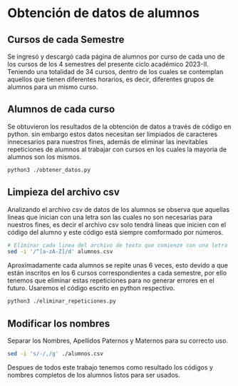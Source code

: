 # Obtención de datos de alumnos

## Cursos de cada Semestre
Se ingresó y descargó cada página de alumnos por curso de cada uno de los cursos de los 4 semestres del presente ciclo académico 2023-II. Teniendo una totalidad de 34 cursos, dentro de los cuales se contemplan aquellos que tienen diferentes horarios, es decir, diferentes grupos de alumnos para un mismo curso. 

## Alumnos de cada curso
Se obtuvieron los resultados de la obtención de datos a través de código en python. sin embargo estos datos necesitan ser limpiados de caracteres innecesarios para nuestros fines, además de eliminar las inevitables repeticiones de alumnos al trabajar con cursos en los cuales la mayoría de alumnos son los mismos. 
```bash
python3 ./obtener_datos.py
```
## Limpieza del archivo csv 
Analizando el archivo csv de datos de los alumnos se observa que aquellas lineas que inician con una letra son las cuales no son necesarias para nuestros fines, es decir el archivo csv solo tendrá lineas que inicien con el código del alumno y este código está siempre comformado por números. 
```bash
# Eliminar cada linea del archivo de texto que comienze con una letra
sed -i '/^[a-zA-Z]/d' alumnos.csv
```
Aproximadamente cada alumnos se repite unas 6 veces, esto devido a que están inscritos en los 6 cursos correspondientes a cada semestre, por ello tenemos que eliminar estas repeticiones para no generar errores en el futuro. Usaremos el código escrito en python respectivo.
```bash
python3 ./eliminar_repeticiones.py
```
## Modificar los nombres 
Separar los Nombres, Apellidos Paternos y Maternos para su correcto uso. 
```bash
sed -i 's/-/,/g' ./alumnos.csv 
```

Despues de todos este trabajo tenemos como resultado los códigos y nombres completos de los alumnos listos para ser usados. 

